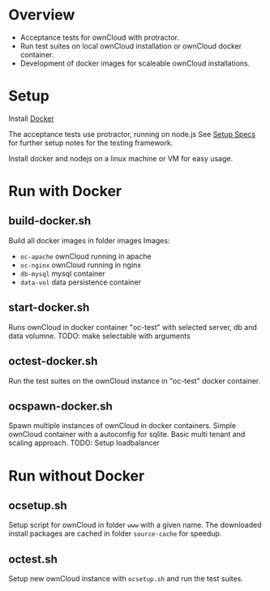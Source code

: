 Overview
========

* Acceptance tests for ownCloud with protractor.
* Run test suites on local ownCloud installation or ownCloud docker container.
* Development of docker images for scaleable ownCloud installations.

Setup
=====

Install [Docker](https://www.docker.com/) 

The acceptance tests use protractor, running on node.js
See [Setup Specs](specs/readme.md) for further setup notes for the testing framework.

Install docker and nodejs on a linux machine or VM for easy usage.


Run with Docker
===============

build-docker.sh
---------------

Build all docker images in folder images
Images: 

* ```oc-apache``` ownCloud running in apache
* ```oc-nginx``` ownCloud running in nginx
* ```db-mysql``` mysql container
* ```data-vol``` data persistence container

start-docker.sh
---------------

Runs ownCloud in docker container "oc-test" with selected server, db and data volumne.
TODO: make selectable with arguments

octest-docker.sh
----------------

Run the test suites on the ownCloud instance in "oc-test" docker container.

ocspawn-docker.sh
-----------------

Spawn multiple instances of ownCloud in docker containers.
Simple ownCloud container with a autoconfig for sqlite.
Basic multi tenant and scaling approach.
TODO: Setup loadbalancer

Run without Docker
==================

ocsetup.sh
----------

Setup script for ownCloud in folder ```www``` with a given name.
The downloaded install packages are cached in folder ```source-cache``` for speedup.

octest.sh
---------

Setup new ownCloud instance with ```ocsetup.sh``` and run the test suites.

